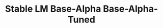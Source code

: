 ---
title: Stable LM Base-Alpha Base-Alpha-Tuned
link: https://github.com/Stability-AI/StableLM
release:
  month: 4
  year: 2023
training:
  code:
    pretraining:
      value: 5
      license: CC BY-SA-4.0
    finetuning:
      value: 5
      license: CC BY-SA-4.0
    alignment:
      value: N/A
  data:
    pretraining:
      value: 5
      license: CC BY-SA-4.0, The Pile + others
    sft:
      value: 5
      license: CC BY-SA-4.0
    alignment:
      value: N/A
evaluation:
  code:
    general:
      value: 5
      license: CC BY-SA-4.0
    safety:
      value: N/A
  data:
    utility:
      value: N/A
    safety:
      value: N/A
deployment:
  code:
    inference:
      value: 5
      license: CC BY-SA-4.0
  data:
    weights:
      value: 5
      license: CC BY-SA-4.0

---